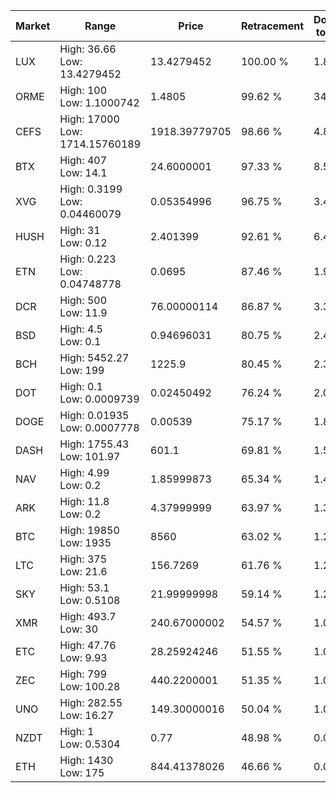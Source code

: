 | Market | Range | Price| Retracement | Doubles to 50% |
| --- | --- | --- | --- | --- |
| LUX | High: 36.66<br />Low: 13.4279452 | 13.4279452 | 100.00 % | 1.87 |
| ORME | High: 100<br />Low: 1.1000742 | 1.4805 | 99.62 % | 34.14 |
| CEFS | High: 17000<br />Low: 1714.15760189 | 1918.39779705 | 98.66 % | 4.88 |
| BTX | High: 407<br />Low: 14.1 | 24.6000001 | 97.33 % | 8.56 |
| XVG | High: 0.3199<br />Low: 0.04460079 | 0.05354996 | 96.75 % | 3.40 |
| HUSH | High: 31<br />Low: 0.12 | 2.401399 | 92.61 % | 6.48 |
| ETN | High: 0.223<br />Low: 0.04748778 | 0.0695 | 87.46 % | 1.95 |
| DCR | High: 500<br />Low: 11.9 | 76.00000114 | 86.87 % | 3.37 |
| BSD | High: 4.5<br />Low: 0.1 | 0.94696031 | 80.75 % | 2.43 |
| BCH | High: 5452.27<br />Low: 199 | 1225.9 | 80.45 % | 2.30 |
| DOT | High: 0.1<br />Low: 0.0009739 | 0.02450492 | 76.24 % | 2.06 |
| DOGE | High: 0.01935<br />Low: 0.0007778 | 0.00539 | 75.17 % | 1.87 |
| DASH | High: 1755.43<br />Low: 101.97 | 601.1 | 69.81 % | 1.55 |
| NAV | High: 4.99<br />Low: 0.2 | 1.85999873 | 65.34 % | 1.40 |
| ARK | High: 11.8<br />Low: 0.2 | 4.37999999 | 63.97 % | 1.37 |
| BTC | High: 19850<br />Low: 1935 | 8560 | 63.02 % | 1.27 |
| LTC | High: 375<br />Low: 21.6 | 156.7269 | 61.76 % | 1.27 |
| SKY | High: 53.1<br />Low: 0.5108 | 21.99999998 | 59.14 % | 1.22 |
| XMR | High: 493.7<br />Low: 30 | 240.67000002 | 54.57 % | 1.09 |
| ETC | High: 47.76<br />Low: 9.93 | 28.25924246 | 51.55 % | 1.02 |
| ZEC | High: 799<br />Low: 100.28 | 440.2200001 | 51.35 % | 1.02 |
| UNO | High: 282.55<br />Low: 16.27 | 149.30000016 | 50.04 % | 1.00 |
| NZDT | High: 1<br />Low: 0.5304 | 0.77 | 48.98 % | 0.00 |
| ETH | High: 1430<br />Low: 175 | 844.41378026 | 46.66 % | 0.00 |
